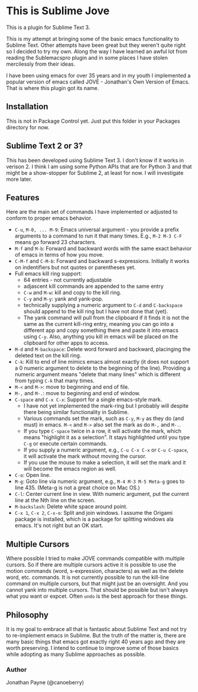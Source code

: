 # This is Sublime Jove

This is a plugin for Sublime Text 3.

This is my attempt at bringing some of the basic emacs functionality to Sublime Text. Other attempts have been great but
they weren't quite right so I decided to try my own. Along the way I have learned an awful lot from reading the
Sublemacspro plugin and in some places I have stolen mercilessly from their ideas.

I have been using emacs for over 35 years and in my youth I implemented a popular version of emacs called JOVE -
Jonathan's Own Version of Emacs. That is where this plugin got its name.

## Installation

This is not in Package Control yet. Just put this folder in your Packages directory for now.

## Sublime Text 2 or 3?

This has been developed using Sublime Text 3. I don't know if it works in verison 2. I think I am using some Python APIs
that are for Python 3 and that might be a show-stopper for Sublime 2, at least for now. I will investigate more later.

## Features

Here are the main set of commands I have implemented or adjusted to conform to proper emacs behavior.

   * ``C-u``, ``M-0, ... M-9``: Emacs universal argument - you provide a prefix arguments to a command to run it that many times. E.g., ``M-2 M-3 C-F`` means go forward 23 characters.
   * ``M-f`` and ``M-b``: Forward and backward words with the same exact behavior of emacs in terms of how you move.
   * ``C-M-f`` and ``C-M-b``: Forward and backward s-expressions. Initially it works on indentifiers but not quotes or parentheses yet.
   * Full emacs kill ring support:
     * 64 entries - not currently adjustable
     * adjascent kill commands are appended to the same entry
     * ``C-w`` and ``M-w``: kill and copy to the kill ring.
     * ``C-y`` and ``M-y``: yank and yank-pop.
     * technically supplying a numeric argument to ``C-d`` and ``C-backspace`` should append to the kill ring but I have not done that (yet).
     * The yank command will pull from the clipboard if it finds it is not the same as the current kill-ring entry, meaning you can go into a different app and copy something there and paste it into emacs using ``C-y``. Also, anything you kill in emacs will be placed on the clipboard for other apps to access.
   * ``M-d`` and ``M-backspace``: Delete word forward and backward, placinging the deleted text on the kill ring.
   * ``C-k``: Kill to end of line mimics emacs almost exactly (it does not support a 0 numeric argument to delete to the beginning of the line). Providing a numeric argument means "delete that many lines" which is different from typing ``C-k`` that many times.
   * ``M-<`` and ``M->``: move to beginning and end of file.
   * ``M-,`` and ``M-.``: move to beginning and end of window.
   * ``C-space`` and ``C-x C-x``: Support for a single emacs-style mark.
     * I have not yet implemented the mark-ring but I probably will despite there being similar functionality in Sublime.
     * Various commands set the mark, such as ``C-y``, ``M-y`` as they do (and must) in emacs. ``M-<`` and ``M->`` also set the mark as do ``M-,`` and ``M-.``.
     * If you type ``C-space`` twice in a row, it will activate the mark, which means "highlight it as a selection". It stays highlighted until you type ``C-g`` or execute certain commands.
     * If you supply a numeric argument, e.g., ``C-u C-x C-x`` or ``C-u C-space``, it will activate the mark without moving the cursor.
     * If you use the mouse to make a selection, it will set the mark and it will become the emacs region as well.
   * ``C-o``: Open line.
   * ``M-g``: Goto line via numeric argument, e.g., ``M-4 M-3 M-5 Meta-g`` goes to line 435. (Meta-g is not a great choice on Mac OS.)
   * ``C-l``: Center current line in view. With numeric argument, put the current line at the Nth line on the screen.
   * ``M-backslash``: Delete white space around point.
   * ``C-x 1``, ``C-x 2``, ``C-x-o``: Split and join windows. I assume the Origami package is installed, which is a package for splitting windows ala emacs. It's not right but an OK start.

## Multiple Cursors

Where possible I tried to make JOVE commands compatible with multiple cursors. So if there are multiple cursors active
it is possible to use the motion commands (word, s-expression, characters) as well as the delete word, etc. commands. It
is not currently possible to run the kill-line command on multiple cursors, but that might just be an oversight. And you
cannot yank into multiple cursors. That should be possible but isn't always what you want or expcet. Often ``undo`` is
the best approach for these things.

## Philosophy

It is my goal to embrace all that is fantastic about Sublime Text and not try to re-implement emacs in Sublime. But the
truth of the matter is, there are many basic things that emacs got exactly right 40 years ago and they are worth
preserving. I intend to continue to improve some of those basics while adopting as many Sublime approaches as possible.

### Author
Jonathan Payne (@canoeberry)

